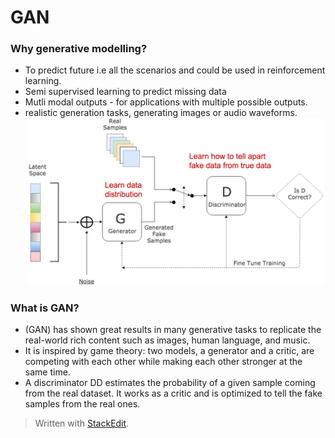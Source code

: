 

# GAN

### Why generative modelling?
- To predict future i.e all the scenarios and could be used in reinforcement learning.
- Semi supervised learning to predict missing data
- Mutli modal outputs - for applications with multiple possible outputs.
- realistic generation tasks, generating images or audio waveforms.
![gan-architechture](gan.png)

### What is GAN?
- (GAN) has shown great results in many generative tasks to replicate the real-world rich content such as images, human language, and music.
- It is inspired by game theory: two models, a generator and a critic, are competing with each other while making each other stronger at the same time.
-  A discriminator  DD  estimates the probability of a given sample coming from the real dataset. It works as a critic and is optimized to tell the fake samples from the real ones. 

> Written with [StackEdit](https://stackedit.io/).
<!--stackedit_data:
eyJoaXN0b3J5IjpbLTIwOTc5ODI4NTksLTEzNjI2MDU5MTksMj
EyMjIwOTMyMiwtMTQ5Njk4NDczNSwyMTM2NzM4NTVdfQ==
-->